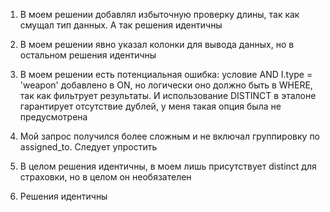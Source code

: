 1. В моем решении добавлял избыточную проверку длины, так как смущал тип данных. А так решения идентичны

2. В моем решении явно указал колонки для вывода данных, но в остальном решения идентичны

3. В моем решении есть потенциальная ошибка: условие AND I.type = 'weapon' добавлено в ON, но логически оно должно быть в WHERE, так как фильтрует результаты. И использование DISTINCT в эталоне гарантирует отсутствие дублей, у меня такая опция была не предусмотрена

4. Мой запрос получился более сложным и не включал группировку по assigned_to. Следует упростить 

5. В целом решения идентичны, в моем лишь присутствует distinct для страховки, но в целом он необязателен

6. Решения идентичны